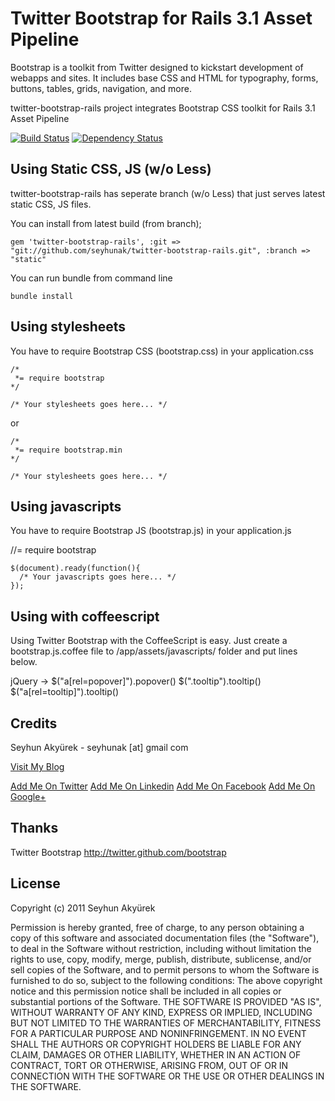 # Twitter Bootstrap for Rails 3.1 Asset Pipeline
Bootstrap is a toolkit from Twitter designed to kickstart development of webapps and sites.
It includes base CSS and HTML for typography, forms, buttons, tables, grids, navigation, and more.

twitter-bootstrap-rails project integrates Bootstrap CSS toolkit for Rails 3.1 Asset Pipeline

[![Build Status](https://secure.travis-ci.org/seyhunak/twitter-bootstrap-rails.png)](http://travis-ci.org/seyhunak/twitter-bootstrap-rails)
[![Dependency Status](https://gemnasium.com/seyhunak/twitter-bootstrap-rails.png)](https://gemnasium.com/seyhunak/twitter-bootstrap-rails)

## Using Static CSS, JS (w/o Less)

twitter-bootstrap-rails has seperate branch (w/o Less) that just serves latest static CSS, JS files.

You can install from latest build (from branch);

    gem 'twitter-bootstrap-rails', :git => "git://github.com/seyhunak/twitter-bootstrap-rails.git", :branch => "static"

You can run bundle from command line

    bundle install


## Using stylesheets

You have to require Bootstrap CSS (bootstrap.css) in your application.css

	/*
	 *= require bootstrap
	*/

	/* Your stylesheets goes here... */

or

	/*
	 *= require bootstrap.min
	*/

	/* Your stylesheets goes here... */

## Using javascripts

You have to require Bootstrap JS (bootstrap.js) in your application.js

  //= require bootstrap

	$(document).ready(function(){
      /* Your javascripts goes here... */
	});


## Using with coffeescript
Using Twitter Bootstrap with the CoffeeScript is easy.
Just create a bootstrap.js.coffee file to /app/assets/javascripts/ folder and put lines below.

  jQuery ->
    $("a[rel=popover]").popover()
    $(".tooltip").tooltip()
    $("a[rel=tooltip]").tooltip()

## Credits
Seyhun Akyürek - seyhunak [at] gmail com

[Visit My Blog](http://www.seyhunakyurek.com/ "Visit My Blog")

[Add Me On Twitter](http://twitter.com/seyhunak "Add Me On Twitter")
[Add Me On Linkedin](http://tr.linkedin.com/in/seyhunak "Add Me On Linkedin")
[Add Me On Facebook](https://www.facebook.com/seyhunak "Add Me On Facebook")
[Add Me On Google+](http://plus.ly/seyhunak "Add Me On Google+")


## Thanks
Twitter Bootstrap
http://twitter.github.com/bootstrap


## License
Copyright (c) 2011 Seyhun Akyürek

Permission is hereby granted, free of charge, to any person obtaining a copy of this software and associated documentation files (the "Software"), to deal in the Software without restriction, including without limitation the rights to use, copy, modify, merge, publish, distribute, sublicense, and/or sell copies of the Software, and to permit persons to whom the Software is furnished to do so, subject to the following conditions:
The above copyright notice and this permission notice shall be included in all copies or substantial portions of the Software.
THE SOFTWARE IS PROVIDED "AS IS", WITHOUT WARRANTY OF ANY KIND, EXPRESS OR IMPLIED, INCLUDING BUT NOT LIMITED TO THE WARRANTIES OF MERCHANTABILITY, FITNESS FOR A PARTICULAR PURPOSE AND NONINFRINGEMENT. IN NO EVENT SHALL THE AUTHORS OR COPYRIGHT HOLDERS BE LIABLE FOR ANY CLAIM, DAMAGES OR OTHER LIABILITY, WHETHER IN AN ACTION OF CONTRACT, TORT OR OTHERWISE, ARISING FROM, OUT OF OR IN CONNECTION WITH THE SOFTWARE OR THE USE OR OTHER DEALINGS IN THE SOFTWARE.
